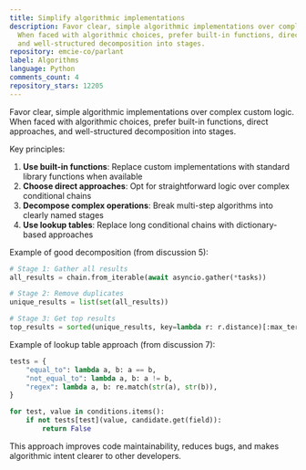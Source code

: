 ```yaml
---
title: Simplify algorithmic implementations
description: Favor clear, simple algorithmic implementations over complex custom logic.
  When faced with algorithmic choices, prefer built-in functions, direct approaches,
  and well-structured decomposition into stages.
repository: emcie-co/parlant
label: Algorithms
language: Python
comments_count: 4
repository_stars: 12205
---
```


Favor clear, simple algorithmic implementations over complex custom logic. When faced with algorithmic choices, prefer built-in functions, direct approaches, and well-structured decomposition into stages.

Key principles:
1. **Use built-in functions**: Replace custom implementations with standard library functions when available
2. **Choose direct approaches**: Opt for straightforward logic over complex conditional chains
3. **Decompose complex operations**: Break multi-step algorithms into clearly named stages
4. **Use lookup tables**: Replace long conditional chains with dictionary-based approaches

Example of good decomposition (from discussion 5):
```python
# Stage 1: Gather all results
all_results = chain.from_iterable(await asyncio.gather(*tasks))

# Stage 2: Remove duplicates  
unique_results = list(set(all_results))

# Stage 3: Get top results
top_results = sorted(unique_results, key=lambda r: r.distance)[:max_terms]
```

Example of lookup table approach (from discussion 7):
```python
tests = {
    "equal_to": lambda a, b: a == b,
    "not_equal_to": lambda a, b: a != b,
    "regex": lambda a, b: re.match(str(a), str(b)),
}

for test, value in conditions.items():
    if not tests[test](value, candidate.get(field)):
        return False
```

This approach improves code maintainability, reduces bugs, and makes algorithmic intent clearer to other developers.